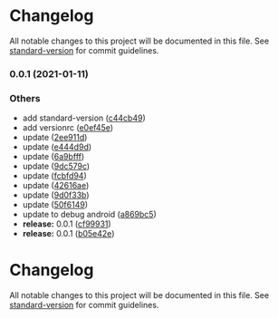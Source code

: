 # Changelog

All notable changes to this project will be documented in this file. See [standard-version](https://github.com/conventional-changelog/standard-version) for commit guidelines.

### 0.0.1 (2021-01-11)


### Others

* add standard-version ([c44cb49](https://github.com/mattrybin/FastlaneTest/commit/c44cb4996d3086706d5f863f45cf09368bd3ce69))
* add versionrc ([e0ef45e](https://github.com/mattrybin/FastlaneTest/commit/e0ef45e6482c06c80c53a1a47d32e79d57c79fd9))
* update ([2ee911d](https://github.com/mattrybin/FastlaneTest/commit/2ee911d31eebc1dd58257de31cb53d18311e06e5))
* update ([e444d9d](https://github.com/mattrybin/FastlaneTest/commit/e444d9db9cc2f8034f9a4dec19be8177744204fe))
* update ([6a9bfff](https://github.com/mattrybin/FastlaneTest/commit/6a9bfff159e77b5346579cf75abf01c43227efdf))
* update ([9dc579c](https://github.com/mattrybin/FastlaneTest/commit/9dc579c9188eb3590bc1253a499fd56883739bd7))
* update ([fcbfd94](https://github.com/mattrybin/FastlaneTest/commit/fcbfd94860459c48b21022503a54fe468e6c93a2))
* update ([42616ae](https://github.com/mattrybin/FastlaneTest/commit/42616aedf953d55573b081c0c521f2a719b373e1))
* update ([9d0f33b](https://github.com/mattrybin/FastlaneTest/commit/9d0f33b23de1e1930542204c3be78ed0299e50d1))
* update ([50f6149](https://github.com/mattrybin/FastlaneTest/commit/50f61499ce47e6dfc2093533303cde9cf371d222))
* update to debug android ([a869bc5](https://github.com/mattrybin/FastlaneTest/commit/a869bc50cf359a955280b7c65a1f2495098803b9))
* **release:** 0.0.1 ([cf99931](https://github.com/mattrybin/FastlaneTest/commit/cf999311fbf97cf9d78ba63ee47262e024e7528d))
* **release:** 0.0.1 ([b05e42e](https://github.com/mattrybin/FastlaneTest/commit/b05e42e71090c15b343a3771deab4c36b2ee7740))

# Changelog

All notable changes to this project will be documented in this file. See [standard-version](https://github.com/conventional-changelog/standard-version) for commit guidelines.
